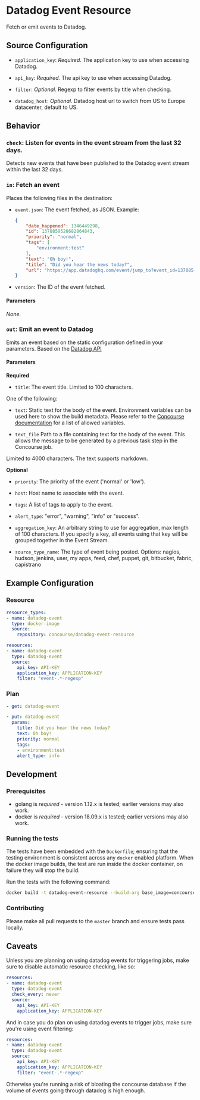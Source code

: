 # Datadog Event Resource

Fetch or emit events to Datadog.


## Source Configuration

* `application_key`: *Required.* The application key to use when accessing Datadog.

* `api_key`: *Required.* The api key to use when accessing Datadog.

* `filter`: *Optional.* Regexp to filter events by title when checking.

* `datadog_host`: *Optional.* Datadog host url to switch from US to Europe datacenter, default to US.


## Behavior

### `check`: Listen for events in the event stream from the last 32 days.

Detects new events that have been published to the Datadog event stream within the last 32 days.


### `in`: Fetch an event

Places the following files in the destination:

* `event.json`: The event fetched, as JSON. Example:

    ```json
    {
        "date_happened": 1346449298,
        "id": 1378859526682864843,
        "priority": "normal",
        "tags": [
            "environment:test"
        ],
        "text": "Oh boy!",
        "title": "Did you hear the news today?",
        "url": "https://app.datadoghq.com/event/jump_to?event_id=1378859526682864843"
    }
    ```

* `version`: The ID of the event fetched.

#### Parameters

*None.*


### `out`: Emit an event to Datadog

Emits an event based on the static configuration defined in your parameters. Based on the [Datadog API](http://docs.datadoghq.com/api/?lang=console#events-post)

#### Parameters

**Required**

* `title`: The event title. Limited to 100 characters.

One of the following:

* `text`: Static text for the body of the event. Environment variables can be used here to show the build metadata. Please refer to the [Concourse documentation](https://concourse-ci.org/implementing-resource-types.html#resource-metadata) for a list of allowed variables.

* `text_file` Path to a file containing text for the body of the event. This allows the message to be generated by a previous task step in the Concourse job.

Limited to 4000 characters. The text supports markdown.

**Optional**

* `priority`: The priority of the event ('normal' or 'low').

* `host`: Host name to associate with the event.

* `tags`: A list of tags to apply to the event.

* `alert_type`: "error", "warning", "info" or "success".

* `aggregation_key`: An arbitrary string to use for aggregation, max length of 100 characters. If you specify a key, all events using that key will be grouped together in the Event Stream.

* `source_type_name`: The type of event being posted. Options: nagios, hudson, jenkins, user, my apps, feed, chef, puppet, git, bitbucket, fabric, capistrano


## Example Configuration

### Resource

```yaml
resource_types:
- name: datadog-event
  type: docker-image
  source:
    repository: concourse/datadog-event-resource

resources:
- name: datadog-event
  type: datadog-event
  source:
    api_key: API-KEY
    application_key: APPLICATION-KEY
    filter: "event-.*-regexp"
```

### Plan

```yaml
- get: datadog-event
```

```yaml
- put: datadog-event
  params:
    title: Did you hear the news today?
    text: Oh boy!
    priority: normal
    tags:
    - environment:test
    alert_type: info
```

## Development

### Prerequisites

* golang is *required* - version 1.12.x is tested; earlier versions may also
  work.
* docker is *required* - version 18.09.x is tested; earlier versions may also
  work.

### Running the tests

The tests have been embedded with the `Dockerfile`; ensuring that the testing
environment is consistent across any `docker` enabled platform. When the docker
image builds, the test are run inside the docker container, on failure they
will stop the build.

Run the tests with the following command:

```sh
docker build -t datadog-event-resource --build-arg base_image=concourse/resource-types-base-image-static .
```

### Contributing

Please make all pull requests to the `master` branch and ensure tests pass
locally.

## Caveats

Unless you are planning on using datadog events for triggering jobs, make sure to disable automatic resource checking, like so:


```yaml
resources:
- name: datadog-event
  type: datadog-event
  check_every: never
  source:
    api_key: API-KEY
    application_key: APPLICATION-KEY
```

And in case you do plan on using datadog events to trigger jobs, make sure you're using event filtering:

```yaml
resources:
- name: datadog-event
  type: datadog-event
  source:
    api_key: API-KEY
    application_key: APPLICATION-KEY
    filter: "event-.*-regexp"
```

Otherwise you're running a risk of bloating the concourse database if the volume of events going through datadog is high enough.

